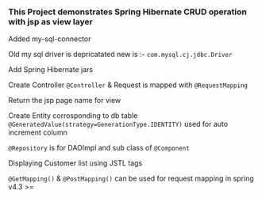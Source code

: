
### This Project demonstrates Spring Hibernate CRUD operation with jsp as view layer
  Added my-sql-connector
  
  Old my sql driver is depricatated new is :- ``` com.mysql.cj.jdbc.Driver ```

  Add Spring Hibernate jars

  Create Controller ``` @Controller ``` & Request is mapped with ``` @RequestMapping ```

  Return the jsp page name for view

 Create Entity corrosponding to db table
 ``` @GeneratedValue(strategy=GenerationType.IDENTITY)``` used for auto increment column

 ```@Repository``` is for DAOImpl and sub class of ```@Component```

  Displaying Customer list using JSTL tags

```@GetMapping()``` & ```@PostMapping()``` can be used for request mapping in spring v4.3 >=

